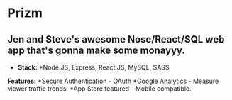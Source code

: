 # Prizm

## Jen and Steve's awesome Nose/React/SQL web app that's gonna make some monayyy.

* **Stack:**
*Node.JS, Express, React.JS, MySQL, SASS
 
**Features:**
*Secure Authentication - OAuth
*Google Analytics - Measure viewer traffic trends.
*App Store featured - Mobile compatible.
